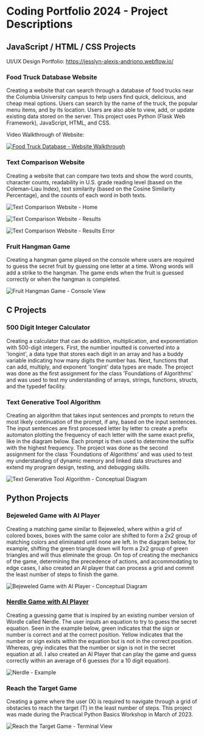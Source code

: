 # Coding Portfolio 2024 - Project Descriptions
 
## JavaScript / HTML / CSS Projects
UI/UX Design Portfolio: https://jesslyn-alexis-andriono.webflow.io/
### Food Truck Database Website
Creating a website that can search through a database of food trucks near the Columbia University campus to help users find quick, delicious, and cheap meal options. Users can search by the name of the truck, the popular menu items, and by its location. Users are also able to view, add, or update existing data stored on the server. This project uses Python (Flask Web Framework), JavaScript, HTML, and CSS.

Video Walkthrough of Website:

[![Food Truck Database - Website Walkthrough](https://img.youtube.com/vi/RzrDEvxFioE/0.jpg)](https://www.youtube.com/watch?v=RzrDEvxFioE)

### Text Comparison Website
Creating a website that can compare two texts and show the word counts, character counts, readability in U.S. grade reading level (based on the Coleman-Liau Index), text similarity (based on the Cosine Similarity Percentage), and the counts of each word in both texts.

![Text Comparison Website - Home](https://github.com/cactus273/Portfolio/assets/86728731/479fc9cc-c118-47b5-8c31-b1018ead1e86)

![Text Comparison Website - Results](https://github.com/cactus273/Portfolio/assets/86728731/22586498-ffa5-40d2-b046-13d9a6f895b8)

![Text Comparison Website - Results Error](https://github.com/cactus273/Portfolio/assets/86728731/70b12261-0d33-4d2e-865d-b4f1ec7d6407)


### Fruit Hangman Game
Creating a hangman game played on the console where users are required to guess the secret fruit by guessing one letter at a time. Wrong words will add a strike to the hangman. The game ends when the fruit is guessed correctly or when the hangman is completed.

![Fruit Hangman Game - Console View](https://github.com/cactus273/Portfolio/assets/86728731/05e2dd1d-3221-45a9-8c92-2407e8d1fd3c)



## C Projects
### 500 Digit Integer Calculator
Creating a calculator that can do addition, multiplication, and exponentiation with 500-digit integers. First, the number inputted is converted into a 'longint', a data type that stores each digit in an array and has a buddy variable indicating how many digits the number has. Next, functions that can add, multiply, and exponent 'longint' data types are made. The project was done as the first assignment for the class 'Foundations of Algorithms' and was used to test my understanding of arrays, strings, functions, structs, and the typedef facility.

### Text Generative Tool Algorithm 
Creating an algorithm that takes input sentences and prompts to return the most likely continuation of the prompt, if any, based on the input sentences. The input sentences are first processed letter by letter to create a prefix automaton plotting the frequency of each letter with the same exact prefix, like in the diagram below. Each prompt is then used to determine the suffix with the highest frequency. The project was done as the second assignment for the class 'Foundations of Algorithms' and was used to test my understanding of dynamic memory and linked data structures and extend my program design, testing, and debugging skills.

![Text Generative Tool Algorithm - Conceptual Diagram](https://github.com/cactus273/Portfolio/assets/86728731/acecb398-6f27-49dd-8796-450a62f1cda2)


## Python Projects
### Bejeweled Game with AI Player
Creating a matching game similar to Bejeweled, where within a grid of colored boxes, boxes with the same color are shifted to form a 2x2 group of matching colors and eliminated until none are left. In the diagram below, for example, shifting the green triangle down will form a 2x2 group of green triangles and will thus eliminate the group. On top of creating the mechanics of the game, determining the precedence of actions, and accommodating to edge cases, I also created an AI player that can process a grid and commit the least number of steps to finish the game.

![Bejeweled Game with AI Player - Conceptual Diagram](https://github.com/cactus273/Portfolio/assets/86728731/a96a11d0-f7e6-43b7-a6d4-9184f519bb61)


### [Nerdle Game with AI Player](https://nerdlegame.com/) 
Creating a guessing game that is inspired by an existing number version of Wordle called Nerdle. The user inputs an equation to try to guess the secret equation. Seen in the example below, green indicates that the sign or number is correct and at the correct position. Yellow indicates that the number or sign exists within the equation but is not in the correct position. Whereas, grey indicates that the number or sign is not in the secret equation at all. I also created an AI Player that can play the game and guess correctly within an average of 6 guesses (for a 10 digit equation).

![Nerdle - Example](https://github.com/cactus273/Portfolio/assets/86728731/382f9f74-4188-44a9-9e76-a249d344b7c9)


### Reach the Target Game
Creating a game where the user (X) is required to navigate through a grid of obstacles to reach the target (T) in the least number of steps. This project was made during the Practical Python Basics Workshop in March of 2023.

![Reach the Target Game - Terminal View](https://github.com/cactus273/Portfolio/assets/86728731/d30d993e-1c69-4fd9-9504-fa26820b2f1a)


